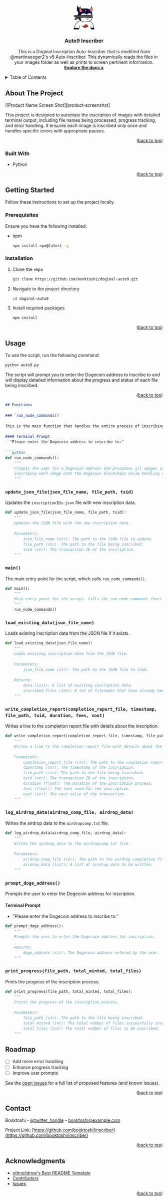 
<!-- Improved compatibility of back to top link: See: https://github.com/othneildrew/Best-README-Template/pull/73 -->
<a name="readme-top"></a>

<!-- PROJECT SHIELDS -->
<!--
*** I'm using markdown "reference style" links for readability.
*** Reference links are enclosed in brackets [ ] instead of parentheses ( ).
*** See the bottom of this document for the declaration of the reference variables
*** for contributors-url, forks-url, etc. This is an optional, concise syntax you may use.
-->

<!-- PROJECT LOGO -->
<br />
<div align="center">
  <a href="https://github.com/booktoshi/inscriber">
    <img src="images/logo.png" alt="Logo" width="80" height="80">
  </a>

<h3 align="center">Auto9 Inscriber</h3>

  <p align="center">
    This is a Doginal Inscription Auto-Inscriber that is modified from @martinseeger2's v5 Auto-Inscriber. This dynamically reads the files in your images folder as well as prints to screen pertinent information.
    <br />
    <a href="https://github.com/booktoshi/doginal-auto9"><strong>Explore the docs »</strong></a>
    <br />
  </p>
</div>

<!-- TABLE OF CONTENTS -->
<details>
  <summary>Table of Contents</summary>
  <ol>
    <li>
      <a href="#about-the-project">About The Project</a>
      <ul>
        <li><a href="#built-with">Built With</a></li>
      </ul>
    </li>
    <li>
      <a href="#getting-started">Getting Started</a>
      <ul>
        <li><a href="#prerequisites">Prerequisites</a></li>
        <li><a href="#installation">Installation</a></li>
      </ul>
    </li>
    <li><a href="#usage">Usage</a></li>
    <li><a href="#roadmap">Roadmap</a></li>
    <li><a href="#contributing">Contributing</a></li>
    <li><a href="#license">License</a></li>
    <li><a href="#contact">Contact</a></li>
    <li><a href="#acknowledgments">Acknowledgments</a></li>
  </ol>
</details>

<!-- ABOUT THE PROJECT -->
## About The Project

![Product Name Screen Shot][product-screenshot]

This project is designed to automate the inscription of images with detailed terminal output, including file names being processed, progress tracking, and error handling. It ensures each image is inscribed only once and handles specific errors with appropriate pauses.

<p align="right">(<a href="#readme-top">back to top</a>)</p>

### Built With

* Python

<p align="right">(<a href="#readme-top">back to top</a>)</p>

<!-- GETTING STARTED -->
## Getting Started

Follow these instructions to set up the project locally.

### Prerequisites

Ensure you have the following installed:

* npm
  ```sh
  npm install npm@latest -g
  ```

### Installation

1. Clone the repo
   ```sh
   git clone https://github.com/booktoshi/doginal-auto9.git
   ```
2. Navigate to the project directory
   ```sh
   cd doginal-auto9
   ```
3. Install required packages
   ```sh
   npm install
   ```

<p align="right">(<a href="#readme-top">back to top</a>)</p>

<!-- USAGE EXAMPLES -->
## Usage

To use the script, run the following command:

```sh
python auto9.py
```

The script will prompt you to enter the Dogecoin address to inscribe to and will display detailed information about the progress and status of each file being inscribed.

<p align="right">(<a href="#readme-top">back to top</a>)</p>

```markdown
## Functions

### `run_node_commands()`

This is the main function that handles the entire process of inscribing images, managing errors, and logging progress.

#### Terminal Prompt
- "Please enter the Dogecoin address to inscribe to:"

```python
def run_node_commands():
    """
    Prompts the user for a Dogecoin address and processes all images in the './images' directory,
    inscribing each image onto the Dogecoin blockchain while handling errors and logging progress.
    """
```

### `update_json_file(json_file_name, file_path, txid)`

Updates the `inscriptionIDs.json` file with new inscription data.

```python
def update_json_file(json_file_name, file_path, txid):
    """
    Updates the JSON file with the new inscription data.

    Parameters:
        json_file_name (str): The path to the JSON file to update.
        file_path (str): The path to the file being inscribed.
        txid (str): The transaction ID of the inscription.
    """
```

### `main()`

The main entry point for the script, which calls `run_node_commands()`.

```python
def main():
    """
    Main entry point for the script. Calls the run_node_commands function.
    """
    run_node_commands()
```

### `load_existing_data(json_file_name)`

Loads existing inscription data from the JSON file if it exists.

```python
def load_existing_data(json_file_name):
    """
    Loads existing inscription data from the JSON file.

    Parameters:
        json_file_name (str): The path to the JSON file to load.

    Returns:
        data (list): A list of existing inscription data.
        inscribed_files (set): A set of filenames that have already been inscribed.
    """
```

### `write_completion_report(completion_report_file, timestamp, file_path, txid, duration, fees, vout)`

Writes a line to the completion report file with details about the inscription.

```python
def write_completion_report(completion_report_file, timestamp, file_path, txid, duration, fees, vout):
    """
    Writes a line to the completion report file with details about the inscription.

    Parameters:
        completion_report_file (str): The path to the completion report file.
        timestamp (str): The timestamp of the inscription.
        file_path (str): The path to the file being inscribed.
        txid (str): The transaction ID of the inscription.
        duration (float): The duration of the inscription process.
        fees (float): The fees used for the inscription.
        vout (str): The vout value of the transaction.
    """
```

### `log_airdrop_data(airdrop_comp_file, airdrop_data)`

Writes the airdrop data to the `airdropcomp.txt` file.

```python
def log_airdrop_data(airdrop_comp_file, airdrop_data):
    """
    Writes the airdrop data to the airdropcomp.txt file.

    Parameters:
        airdrop_comp_file (str): The path to the airdrop completion file.
        airdrop_data (list): A list of airdrop data to be written.
    """
```

### `prompt_doge_address()`

Prompts the user to enter the Dogecoin address for inscription.

#### Terminal Prompt
- "Please enter the Dogecoin address to inscribe to:"

```python
def prompt_doge_address():
    """
    Prompts the user to enter the Dogecoin address for inscription.

    Returns:
        doge_address (str): The Dogecoin address entered by the user.
    """
```

### `print_progress(file_path, total_minted, total_files)`

Prints the progress of the inscription process.

```python
def print_progress(file_path, total_minted, total_files):
    """
    Prints the progress of the inscription process.

    Parameters:
        file_path (str): The path to the file being inscribed.
        total_minted (int): The total number of files successfully inscribed.
        total_files (int): The total number of files to be inscribed.
    """
```

<!-- ROADMAP -->
## Roadmap

- [ ] Add more error handling
- [ ] Enhance progress tracking
- [ ] Improve user prompts

See the [open issues](https://github.com/booktoshi/inscriber/issues) for a full list of proposed features (and known issues).

<p align="right">(<a href="#readme-top">back to top</a>)</p>

<!-- CONTACT -->
## Contact

Booktoshi - [@twitter_handle](https://twitter.com/twitter_handle) - booktoshi@example.com

Project Link: [https://github.com/booktoshi/inscriber](https://github.com/booktoshi/inscriber)

<p align="right">(<a href="#readme-top">back to top</a>)</p>

<!-- ACKNOWLEDGMENTS -->
## Acknowledgments

* [othneildrew's Best README Template](https://github.com/othneildrew/Best-README-Template)
* [Contributors](https://github.com/booktoshi/inscriber/graphs/contributors)
* [Issues](https://github.com/booktoshi/inscriber/issues)

<p align="right">(<a href="#readme-top">back to top</a>)</p>

<!-- MARKDOWN LINKS & IMAGES -->
<!-- https://www.markdownguide.org/basic-syntax/#reference-style-links -->
[contributors-shield]: https://img.shields.io/github/contributors/booktoshi/doginals.svg?style=for-the-badge
[contributors-url]: https://github.com/booktoshi/doginals/graphs/contributors
[forks-shield]: https://img.shields.io/github/forks/booktoshi/doginals.svg?style=for-the-badge
[forks-url]: https://github.com/booktoshi/doginals/forks
[stars-shield]: https://img.shields.io/github/stars/booktoshi/doginals.svg?style=for-the-badge
[stars-url]: https://github.com/booktoshi/doginals/stargazers
[issues-shield]: https://img.shields.io/github/issues/booktoshi/doginals.svg?style=for-the-badge
[issues-url]: https://github.com/booktoshi/doginals/issues
[Next.js]: https://img.shields.io/badge/next.js-000000?style=for-the-badge&logo=nextdotjs&logoColor=white
[Next-url]: https://nextjs.org/
[React.js]: https://img.shields.io/badge/React-20232A?style=for-the-badge&logo=react&logoColor=61DAFB
[React-url]: https://reactjs.org/
[Vue.js]: https://img.shields.io/badge/Vue.js-35495E?style=for-the-badge&logo=vuedotjs&logoColor=4FC08D
[Vue-url]: https://vuejs.org/
[Angular.io]: https://img.shields.io/badge/Angular-DD0031?style=for-the-badge&logo=angular&logoColor=white
[Angular-url]: https://angular.io/
[Svelte.dev]: https://img.shields.io/badge/Svelte-4A4A55?style=for-the-badge&logo=svelte&logoColor=FF3E00
[Svelte-url]: https://svelte.dev/
[Laravel.com]: https://img.shields.io/badge/Laravel-FF2D20?style=for-the-badge&logo=laravel&logoColor=white
[Laravel-url]: https://laravel.com
[Bootstrap.com]: https://img.shields.io/badge/Bootstrap-563D7C?style=for-the-badge&logo=bootstrap&logoColor=white
[Bootstrap-url]: https://getbootstrap.com
[JQuery.com]: https://img.shields.io/badge/jQuery-0769AD?style=for-the-badge&logo=jquery&logoColor=white
[JQuery-url]: https://jquery.com 
